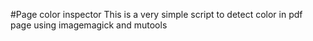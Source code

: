 #Page color inspector
This is a very simple script to detect color in pdf page using imagemagick and mutools
